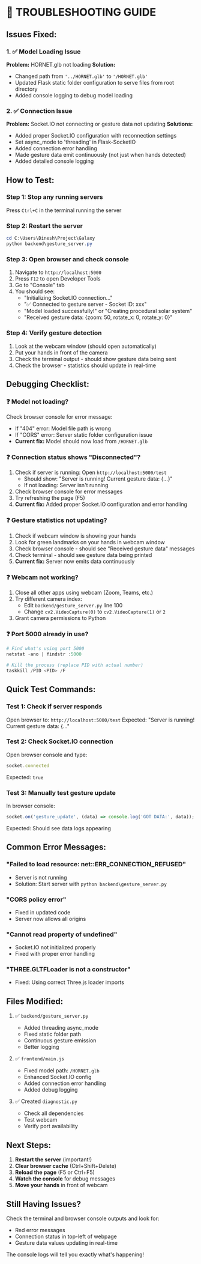 # 🔧 TROUBLESHOOTING GUIDE

## Issues Fixed:

### 1. ✅ Model Loading Issue
**Problem:** HORNET.glb not loading
**Solution:** 
- Changed path from `'../HORNET.glb'` to `'/HORNET.glb'`
- Updated Flask static folder configuration to serve files from root directory
- Added console logging to debug model loading

### 2. ✅ Connection Issue  
**Problem:** Socket.IO not connecting or gesture data not updating
**Solutions:**
- Added proper Socket.IO configuration with reconnection settings
- Set async_mode to 'threading' in Flask-SocketIO
- Added connection error handling
- Made gesture data emit continuously (not just when hands detected)
- Added detailed console logging

## How to Test:

### Step 1: Stop any running servers
Press `Ctrl+C` in the terminal running the server

### Step 2: Restart the server
```powershell
cd C:\Users\Dinesh\Project\Galaxy
python backend\gesture_server.py
```

### Step 3: Open browser and check console
1. Navigate to `http://localhost:5000`
2. Press `F12` to open Developer Tools
3. Go to "Console" tab
4. You should see:
   - "Initializing Socket.IO connection..."
   - "✅ Connected to gesture server - Socket ID: xxx"
   - "Model loaded successfully!" or "Creating procedural solar system"
   - "Received gesture data: {zoom: 50, rotate_x: 0, rotate_y: 0}"

### Step 4: Verify gesture detection
1. Look at the webcam window (should open automatically)
2. Put your hands in front of the camera
3. Check the terminal output - should show gesture data being sent
4. Check the browser - statistics should update in real-time

## Debugging Checklist:

### ❓ Model not loading?
Check browser console for error message:
- If "404" error: Model file path is wrong
- If "CORS" error: Server static folder configuration issue
- **Current fix:** Model should now load from `/HORNET.glb`

### ❓ Connection status shows "Disconnected"?
1. Check if server is running: Open `http://localhost:5000/test`
   - Should show: "Server is running! Current gesture data: {...}"
   - If not loading: Server isn't running
2. Check browser console for error messages
3. Try refreshing the page (F5)
4. **Current fix:** Added proper Socket.IO configuration and error handling

### ❓ Gesture statistics not updating?
1. Check if webcam window is showing your hands
2. Look for green landmarks on your hands in webcam window
3. Check browser console - should see "Received gesture data" messages
4. Check terminal - should see gesture data being printed
5. **Current fix:** Server now emits data continuously

### ❓ Webcam not working?
1. Close all other apps using webcam (Zoom, Teams, etc.)
2. Try different camera index:
   - Edit `backend/gesture_server.py` line 100
   - Change `cv2.VideoCapture(0)` to `cv2.VideoCapture(1)` or `2`
3. Grant camera permissions to Python

### ❓ Port 5000 already in use?
```powershell
# Find what's using port 5000
netstat -ano | findstr :5000

# Kill the process (replace PID with actual number)
taskkill /PID <PID> /F
```

## Quick Test Commands:

### Test 1: Check if server responds
Open browser to: `http://localhost:5000/test`
Expected: "Server is running! Current gesture data: {..."

### Test 2: Check Socket.IO connection
Open browser console and type:
```javascript
socket.connected
```
Expected: `true`

### Test 3: Manually test gesture update
In browser console:
```javascript
socket.on('gesture_update', (data) => console.log('GOT DATA:', data));
```
Expected: Should see data logs appearing

## Common Error Messages:

### "Failed to load resource: net::ERR_CONNECTION_REFUSED"
- Server is not running
- Solution: Start server with `python backend\gesture_server.py`

### "CORS policy error"
- Fixed in updated code
- Server now allows all origins

### "Cannot read property of undefined"
- Socket.IO not initialized properly
- Fixed with proper error handling

### "THREE.GLTFLoader is not a constructor"  
- Fixed: Using correct Three.js loader imports

## Files Modified:

1. ✅ `backend/gesture_server.py`
   - Added threading async_mode
   - Fixed static folder path
   - Continuous gesture emission
   - Better logging

2. ✅ `frontend/main.js`  
   - Fixed model path: `/HORNET.glb`
   - Enhanced Socket.IO config
   - Added connection error handling
   - Added debug logging

3. ✅ Created `diagnostic.py`
   - Check all dependencies
   - Test webcam
   - Verify port availability

## Next Steps:

1. **Restart the server** (important!)
2. **Clear browser cache** (Ctrl+Shift+Delete)
3. **Reload the page** (F5 or Ctrl+F5)
4. **Watch the console** for debug messages
5. **Move your hands** in front of webcam

## Still Having Issues?

Check the terminal and browser console outputs and look for:
- Red error messages
- Connection status in top-left of webpage
- Gesture data values updating in real-time

The console logs will tell you exactly what's happening!
